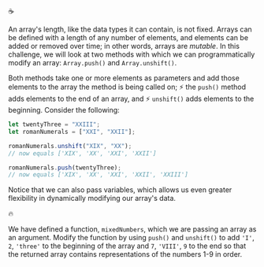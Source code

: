 :coffee:

An array's length, like the data types it can contain, is not fixed. Arrays can be defined with a length of any number of elements, and elements can be added or removed over time; in other words, arrays are _mutable_. In this challenge, we will look at two methods with which we can programmatically modify an array: `Array.push()` and `Array.unshift()`.

Both methods take one or more elements as parameters and add those elements to the array the method is being called on; :zap: the `push()` method adds elements to the end of an array, and :zap: `unshift()` adds elements to the beginning. Consider the following:

```js
let twentyThree = "XXIII";
let romanNumerals = ["XXI", "XXII"];

romanNumerals.unshift("XIX", "XX");
// now equals ['XIX', 'XX', 'XXI', 'XXII']

romanNumerals.push(twentyThree);
// now equals ['XIX', 'XX', 'XXI', 'XXII', 'XXIII']
```

Notice that we can also pass variables, which allows us even greater flexibility in dynamically modifying our array's data.

:fire:

We have defined a function, `mixedNumbers`, which we are passing an array as an argument. Modify the function by using `push()` and `unshift()` to add `'I'`, `2`, `'three'` to the beginning of the array and `7`, `'VIII'`, `9` to the end so that the returned array contains representations of the numbers 1-9 in order.
